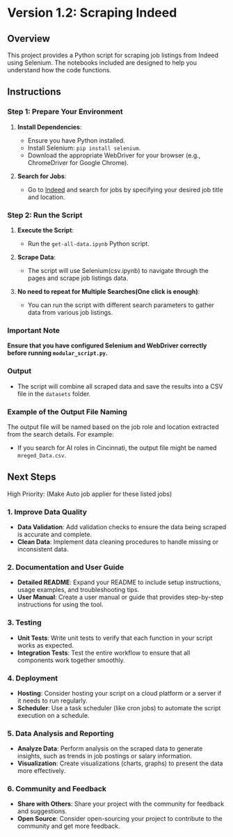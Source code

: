 # Version 1.2: Scraping Indeed

## Overview

This project provides a Python script for scraping job listings from Indeed using Selenium. The notebooks included are designed to help you understand how the code functions.

## Instructions

### Step 1: Prepare Your Environment

1. **Install Dependencies**:
   - Ensure you have Python installed.
   - Install Selenium: `pip install selenium`.
   - Download the appropriate WebDriver for your browser (e.g., ChromeDriver for Google Chrome).

2. **Search for Jobs**:
   - Go to [Indeed](https://www.indeed.com) and search for jobs by specifying your desired job title and location.

### Step 2: Run the Script

1. **Execute the Script**:
   - Run the `get-all-data.ipynb` Python script.


2. **Scrape Data**:
   - The script will use Selenium(csv.ipynb) to navigate through the pages and scrape job listings data.

3. **No need to repeat for Multiple Searches(One click is enough)**:
   - You can run the script with different search parameters to gather data from various job listings.

### Important Note

**Ensure that you have configured Selenium and WebDriver correctly before running `modular_script.py`.**

### Output

- The script will combine all scraped data and save the results into a CSV file in the `datasets` folder.

### Example of the Output File Naming

The output file will be named based on the job role and location extracted from the search details. For example:

- If you search for AI roles in Cincinnati, the output file might be named `mreged_Data.csv`.


## Next Steps  
High Priority: (Make Auto job applier for these listed jobs)

### 1. Improve Data Quality

- **Data Validation**: Add validation checks to ensure the data being scraped is accurate and complete.
- **Clean Data**: Implement data cleaning procedures to handle missing or inconsistent data.

### 2. Documentation and User Guide

- **Detailed README**: Expand your README to include setup instructions, usage examples, and troubleshooting tips.
- **User Manual**: Create a user manual or guide that provides step-by-step instructions for using the tool.

### 3. Testing

- **Unit Tests**: Write unit tests to verify that each function in your script works as expected.
- **Integration Tests**: Test the entire workflow to ensure that all components work together smoothly.

### 4. Deployment

- **Hosting**: Consider hosting your script on a cloud platform or a server if it needs to run regularly.
- **Scheduler**: Use a task scheduler (like cron jobs) to automate the script execution on a schedule.

### 5. Data Analysis and Reporting

- **Analyze Data**: Perform analysis on the scraped data to generate insights, such as trends in job postings or salary information.
- **Visualization**: Create visualizations (charts, graphs) to present the data more effectively.

### 6. Community and Feedback

- **Share with Others**: Share your project with the community for feedback and suggestions.
- **Open Source**: Consider open-sourcing your project to contribute to the community and get more feedback.
